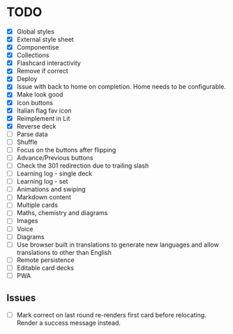 # TODO

- [x] Global styles
- [x] External style sheet
- [x] Componentise
- [x] Collections
- [x] Flashcard interactivity
- [x] Remove if correct
- [x] Deploy
- [x] Issue with back to home on completion. Home needs to be configurable.
- [x] Make look good
- [x] Icon buttons
- [x] Italian flag fav icon
- [x] Reimplement in Lit
- [x] Reverse deck
- [ ] Parse data
- [ ] Shuffle
- [ ] Focus on the buttons after flipping
- [ ] Advance/Previous buttons
- [ ] Check the 301 redirection due to trailing slash
- [ ] Learning log - single deck
- [ ] Learning log - set
- [ ] Animations and swiping
- [ ] Markdown content
- [ ] Multiple cards
- [ ] Maths, chemistry and diagrams
- [ ] Images
- [ ] Voice
- [ ] Diagrams
- [ ] Use browser built in translations to generate new languages and allow translations to other than English
- [ ] Remote persistence
- [ ] Editable card decks
- [ ] PWA

## Issues

- [ ] Mark correct on last round re-renders first card before relocating. Render a success message instead.
